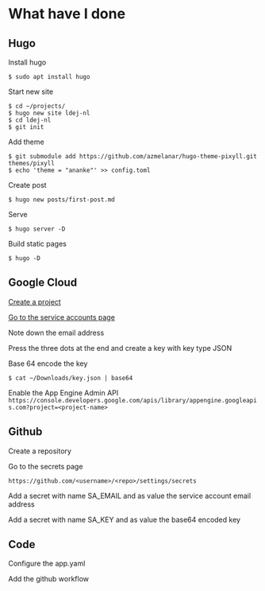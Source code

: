 # What have I done

## Hugo
Install hugo
```shell script
$ sudo apt install hugo
```
Start new site
```shell script
$ cd ~/projects/
$ hugo new site ldej-nl
$ cd ldej-nl
$ git init
```
Add theme
```shell script
$ git submodule add https://github.com/azmelanar/hugo-theme-pixyll.git themes/pixyll
$ echo 'theme = "ananke"' >> config.toml
```
Create post
```shell script
$ hugo new posts/first-post.md
```
Serve
```shell script
$ hugo server -D
```
Build static pages
```shell script
$ hugo -D
```

## Google Cloud

[Create a project](https://console.cloud.google.com/projectcreate)

[Go to the service accounts page](https://console.cloud.google.com/iam-admin/serviceaccounts)

Note down the email address

Press the three dots at the end and create a key with key type JSON

Base 64 encode the key
```shell script
$ cat ~/Downloads/key.json | base64
```

Enable the App Engine Admin API
`https://console.developers.google.com/apis/library/appengine.googleapis.com?project=<project-name>`

## Github

Create a repository

Go to the secrets page

`https://github.com/<username>/<repo>/settings/secrets`

Add a secret with name SA_EMAIL and as value the service account email address

Add a secret with name SA_KEY and as value the base64 encoded key

## Code

Configure the app.yaml

Add the github workflow